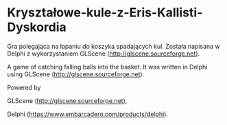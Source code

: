 # Kryształowe-kule-z-Eris-Kallisti-Dyskordia

Gra polegająca na łapaniu do koszyka spadających kul. Została napisana w Delphi z wykorzystaniem GLScene (http://glscene.sourceforge.net).



A game of catching falling balls into the basket. It was written in Delphi using GLScene (http://glscene.sourceforge.net).



Powered by

GLScene (http://glscene.sourceforge.net),

Delphi (https://www.embarcadero.com/products/delphi).
